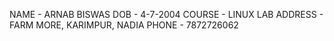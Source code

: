 NAME - ARNAB BISWAS
DOB - 4-7-2004
COURSE - LINUX LAB
ADDRESS - FARM MORE, KARIMPUR, NADIA
PHONE - 7872726062


 
